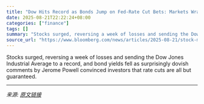 ```yaml
---
title: "Dow Hits Record as Bonds Jump on Fed-Rate Cut Bets: Markets Wrap"
date: 2025-08-21T22:22:24+08:00
categories: ["finance"]
tags: []
summary: "Stocks surged, reversing a week of losses and sending the Dow Jones Industrial Average to a record, and bond yields fell as surprisingly dovish comments by Jerome Powell convinced investors that rate "
source_url: "https://www.bloomberg.com/news/articles/2025-08-21/stock-market-today-dow-s-p-live-updates"
---
```


Stocks surged, reversing a week of losses and sending the Dow Jones Industrial Average to a record, and bond yields fell as surprisingly dovish comments by Jerome Powell convinced investors that rate cuts are all but guaranteed.

---

*来源: [原文链接](https://www.bloomberg.com/news/articles/2025-08-21/stock-market-today-dow-s-p-live-updates)*
